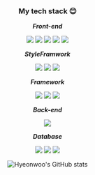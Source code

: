 <div align="center">
 <h3>My tech stack 😊</h3>
 <p><strong><em>Front-end</em></strong></p>
  <img src="https://img.shields.io/badge/HTML-black?style=flat&logo=HTML5&logoColor=#E34F26"/>
  <img src="https://img.shields.io/badge/CSS-black?style=flat&logo=css3&logoColor=blue"/>
  <img src="https://img.shields.io/badge/JavaScript-black?style=flat&logo=JavaScript&logoColor=#F7DF1E"/>
 <img src="https://img.shields.io/badge/jQuery-black?style=flat&logo=jquery&logoColor=#0769AD"/>
 <img src="https://img.shields.io/badge/TypeScript-black?style=flat&logo=typescript&logoColor=#3178C6"/>
 <p><strong><em>StyleFramwork</em></strong></p>
 <img src="https://img.shields.io/badge/StyledComponents-black?style=flat&logo=styledcomponents&logoColor=#DB7093"/>
 <img src="https://img.shields.io/badge/BootStrap-black?style=flat&logo=bootstrap&logoColor=#7952B3"/>
  <img src="https://img.shields.io/badge/ChakraUI-black?style=flat&logo=chakraui&logoColor=#319795"/>
 <p><strong><em>Framework</em></p></strong>
  <img src="https://img.shields.io/badge/Next.js-black?style=flat&logo=nextdotjs&logoColor=#000000"/>
  <img src="https://img.shields.io/badge/React-black?style=flat&logo=react&logoColor=#61DAFB"/>
  <img src="https://img.shields.io/badge/Vue.js-black?style=flat&logo=vuedotjs&logoColor=#4FC08D"/>
  <p><strong><em>Back-end</em></strong></p>
  <img src="https://img.shields.io/badge/Node.js-black?style=flat&logo=nodedotjs&logoColor=#339933"/>
 <p><strong><em>Database</em></strong></p>
  <img src="https://img.shields.io/badge/MongoDB-black?style=flat&logo=mongodb&logoColor=#47A248"/>
  <img src="https://img.shields.io/badge/Mongoose-black?style=flat&logo=mongoose&logoColor=red"/>
  <img src="https://img.shields.io/badge/MySQL-black?style=flat&logo=mysql&logoColor=#4479A1"/>

  ![Hyeonwoo's GitHub stats](https://github-readme-stats.vercel.app/api?username=hyeonu0303&show_icons=true&theme=material-palenight)
 
</div>



